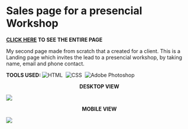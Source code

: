 # Sales page for a presencial Workshop

<b>[CLICK HERE](https://henriquenagy.github.io/Salespage-workshopie-2023/) TO SEE THE ENTIRE PAGE</b>

My second page made from scratch that a created for a client. This is a Landing page which invites the lead to a presencial workshop, by taking name, email and phone contact.

<b>TOOLS USED: </b> 
![HTML](https://img.shields.io/badge/HTML5-E34F26?style=for-the-badge&logo=html5&logoColor=white)&nbsp;
![CSS](https://img.shields.io/badge/CSS3-1572B6?style=for-the-badge&logo=css3&logoColor=white)&nbsp;
![Adobe Photoshop](https://img.shields.io/badge/Adobe%20Photoshop-31A8FF?style=for-the-badge&logo=Adobe%20Photoshop&logoColor=black)

<p align="center"><b>DESKTOP VIEW</b></p>

<img src="https://i.ibb.co/26vMg2N/Workshop-de-Luis-Heleno.png"/>

<p align="center"><b>MOBILE VIEW</b></p>

<img src="https://i.ibb.co/vVDtb4Q/Workshop-de-Luis-Heleno-mobile.png"/>

